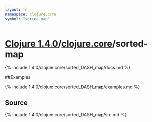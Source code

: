 ```yaml
---
layout: fn
namespace: clojure.core
symbol: "sorted-map"
---
```


# [Clojure 1.4.0](../../)/[clojure.core](../)/sorted-map

{% include 1.4.0/clojure.core/sorted_DASH_map/docs.md %}

##Examples

{% include 1.4.0/clojure.core/sorted_DASH_map/examples.md %}
## Source
{% include 1.4.0/clojure.core/sorted_DASH_map/src.md %}

